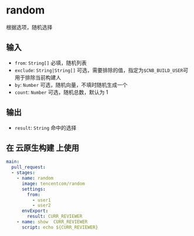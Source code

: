 # random

根据选项，随机选择

## 输入

- `from`: `String[]` 必填，随机列表
- `exclude`: `String|String[]` 可选，需要排除的值，指定为`$CNB_BUILD_USER`可用于排除当前构建人
- `by`: `Number` 可选，随机向量，不填时随机生成一个
- `count`: `Number` 可选，随机总数，默认为 1

## 输出

- `result`: `String` 命中的选择

## 在 云原生构建 上使用

```yaml
main:
  pull_request:
  - stages:
    - name: random
      image: tencentcom/random
      settings:
        from: 
          - user1
          - user2
      envExport:
        result: CURR_REVIEWER
    - name: show  CURR_REVIEWER
      script: echo ${CURR_REVIEWER}
```
